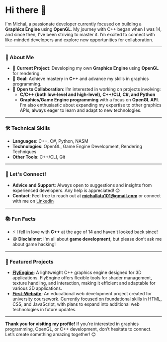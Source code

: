 # Hi there 👋

I'm Michal, a passionate developer currently focused on building a **Graphics Engine** using **OpenGL**. My journey with C++ began when I was 14, and since then, I've been striving to master it. I’m excited to connect with like-minded developers and explore new opportunities for collaboration.

---

### 🚀 About Me
- 🌌 **Current Project**: Developing my own **Graphics Engine** using **OpenGL** for rendering.
- 🎯 **Goal**: Achieve mastery in **C++** and advance my skills in graphics programming.
- 🌱 **Open to Collaboration**: I’m interested in working on projects involving:
  - **C/C++ (both low-level and high-level), C++/CLI, C#, and Python**
  - **Graphics/Game Engine programming** with a focus on **OpenGL API**.  
    I'm also enthusiastic about expanding my expertise to other graphics APIs, always eager to learn and adapt to new technologies.

---

### 🛠️ Technical Skills
- **Languages**: C++, C#, Python, NASM
- **Technologies**: OpenGL, Game Engine Development, Rendering Techniques
- **Other Tools**: C++/CLI, Git

---

### 💬 Let's Connect!
- **Advice and Support**: Always open to suggestions and insights from experienced developers. Any help is appreciated! 😊
- **Contact**: Feel free to reach out at **[michallata101@gmail.com](mailto:michallata101@gmail.com)** or connect with me on [LinkedIn](#) 

---

### 📚 Fun Facts
- ⚡ I fell in love with **C++** at the age of 14 and haven't looked back since!
- 😅 **Disclaimer**: I'm all about **game development**, but please don’t ask me about game hacking!

---

### 🔗 Featured Projects
- **[FlyEngine](https://github.com/lata-michal/FlyEngine)**: A lightweight C++ graphics engine designed for 3D applications. FlyEngine offers flexible tools for shader management, texture handling, and interaction, making it efficient and adaptable for various 3D applications.
- **[First-Website](https://github.com/lata-michal/First-Website)**: An educational web development project created for university coursework. Currently focused on foundational skills in HTML, CSS, and JavaScript, with plans to expand into additional web technologies in future updates.

---

**Thank you for visiting my profile!** If you’re interested in graphics programming, OpenGL, or C++ development, don’t hesitate to connect. Let’s create something amazing together! 😊
